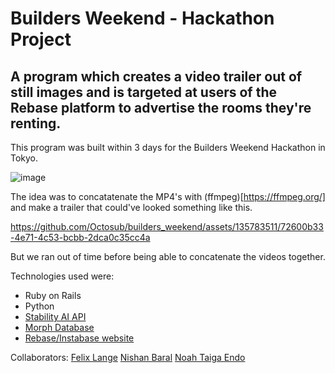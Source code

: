 # Builders Weekend - Hackathon Project
## A program which creates a video trailer out of still images and is targeted at users of the Rebase platform to advertise the rooms they're renting.

This program was built within 3 days for the Builders Weekend Hackathon in Tokyo.

![image](https://github.com/Octosub/builders_weekend/assets/135783511/d5591a12-18ea-45b6-9603-10368571ae9a)

The idea was to concatatenate the MP4's with (ffmpeg)[https://ffmpeg.org/] and make a trailer that could've looked something like this.

https://github.com/Octosub/builders_weekend/assets/135783511/72600b33-4e71-4c53-bcbb-2dca0c35cc4a

But we ran out of time before being able to concatenate the videos together. 


Technologies used were: 
- Ruby on Rails
- Python
- [Stability AI API](https://platform.stability.ai/)
- [Morph Database](https://www.morphdb.io/jp)
- [Rebase/Instabase website](https://www.instabase.jp/)

Collaborators:
[Felix Lange](https://github.com/flxlng)
[Nishan Baral](https://github.com/Nishannb)
[Noah Taiga Endo](https://github.com/Octosub)



